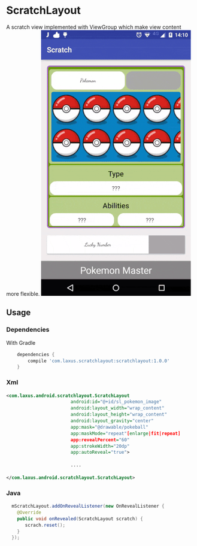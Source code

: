 # ScratchLayout
A scratch view implemented with ViewGroup which make view content more flexible.
![](/screenshot/screenrecord.gif)

Usage
-----

### Dependencies
With Gradle

```groovy
    dependencies {
        compile 'com.laxus.scratchlayout:scratchlayout:1.0.0'
    }

```



### Xml

```xml
<com.laxus.android.scratchlayout.ScratchLayout
                        android:id="@+id/sl_pokemon_image"
                        android:layout_width="wrap_content"
                        android:layout_height="wrap_content"
                        android:layout_gravity="center"
                        app:mask="@drawable/pokeball"
                        app:maskMode="repeat"[enlarge|fit|repeat]
                        app:revealPercent="60"
                        app:strokeWidth="20dp"
                        app:autoReveal="true">

                        ....

</com.laxus.android.scratchlayout.ScratchLayout>

```

### Java

```java
  mScratchLayout.addOnRevealListener(new OnRevealListener {
    @Override
    public void onRevealed(ScratchLayout scratch) {
       scrach.reset();
    }
  });

```
